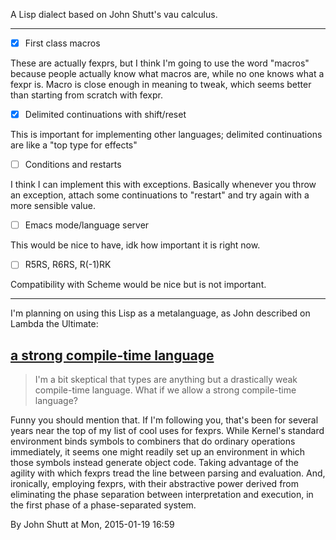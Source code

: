 A Lisp dialect based on John Shutt's vau calculus.

---

- [x] First class macros

These are actually fexprs, but I think I'm going to use the word "macros"
because people actually know what macros are, while no one knows what a fexpr
is. Macro is close enough in meaning to tweak, which seems better than starting
from scratch with fexpr.

- [x] Delimited continuations with shift/reset

This is important for implementing other languages; delimited continuations are
like a "top type for effects"

- [ ] Conditions and restarts

I think I can implement this with exceptions. Basically whenever you throw an
exception, attach some continuations to "restart" and try again with a more
sensible value.

- [ ] Emacs mode/language server

This would be nice to have, idk how important it is right now.

- [ ] R5RS, R6RS, R(-1)RK

Compatibility with Scheme would be nice but is not important.

---

I'm planning on using this Lisp as a metalanguage, as John described on Lambda
the Ultimate:

## [a strong compile-time language](http://lambda-the-ultimate.org/node/5104#comment-83850)

> I'm a bit skeptical that types are anything but a drastically weak
> compile-time language. What if we allow a strong compile-time language?

Funny you should mention that. If I'm following you, that's been for several
years near the top of my list of cool uses for fexprs. While Kernel's standard
environment binds symbols to combiners that do ordinary operations immediately,
it seems one might readily set up an environment in which those symbols instead
generate object code. Taking advantage of the agility with which fexprs tread
the line between parsing and evaluation. And, ironically, employing fexprs, with
their abstractive power derived from eliminating the phase separation between
interpretation and execution, in the first phase of a phase-separated system.

By John Shutt at Mon, 2015-01-19 16:59

